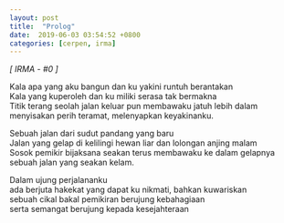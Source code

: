 ```yaml
---
layout: post
title:  "Prolog"
date:  2019-06-03 03:54:52 +0800
categories: [cerpen, irma]
---
```


*[ IRMA - #0 ]*

Kala apa yang aku bangun dan ku yakini runtuh berantakan  
Kala yang kuperoleh dan ku miliki serasa tak bermakna  
Titik terang seolah jalan keluar pun membawaku jatuh lebih dalam  
      menyisakan perih teramat, melenyapkan keyakinanku.  

Sebuah jalan dari sudut pandang yang baru  
Jalan yang gelap di kelilingi hewan liar dan lolongan anjing malam  
Sosok pemikir bijaksana seakan terus membawaku ke dalam gelapnya  
      sebuah jalan yang seakan kelam.  

Dalam ujung perjalananku  
      ada berjuta hakekat yang dapat ku nikmati, bahkan kuwariskan  
      sebuah cikal bakal pemikiran berujung kebahagiaan  
      serta semangat berujung kepada kesejahteraan  

